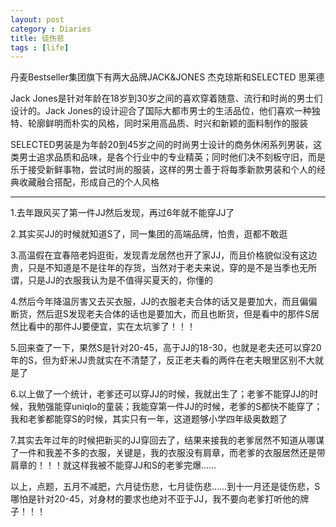 ```yaml
---
layout: post
category : Diaries
title: 徒伤悲
tags : [life]
---
```



丹麦Bestseller集团旗下有两大品牌JACK&JONES 杰克琼斯和SELECTED 思莱德

Jack Jones是针对年龄在18岁到30岁之间的喜欢穿着随意、流行和时尚的男士们设计的。Jack Jones的设计迎合了国际大都市男士的生活品位，他们喜欢一种独特、轮廓鲜明而朴实的风格，同时采用高品质、时兴和新颖的面料制作的服装

SELECTED男装是为年龄20到45岁之间的时尚男士设计的商务休闲系列男装，这类男士追求品质和品味，是各个行业中的专业精英；同时他们决不刻板守旧，而是乐于接受新鲜事物，尝试时尚的服装，这样的男士善于将每季新款男装和个人的经典收藏融合搭配，形成自己的个人风格

---------------

1.去年跟风买了第一件JJ然后发现，再过6年就不能穿JJ了

2.其实买JJ的时候就知道S了，同一集团的高端品牌，怕贵，逛都不敢逛

3.高温假在宜春陪老妈逛街，发现青龙居然也开了家JJ，而且价格貌似没有这边贵，只是不知道是不是往年的存货，当然对于老夫来说，穿的是不是当季也无所谓，只是JJ的衣服我认为是不值得买夏天的，你懂的

4.然后今年降温厉害又去买衣服，JJ的衣服老夫合体的话又是要加大，而且偏偏断货，然后逛S发现老夫合体的话也是要加大，而且也断货，但是看中的那件S居然比看中的那件JJ要便宜，实在太坑爹了！！！

5.回来查了一下，果然S是针对20-45，高于JJ的18-30，也就是老夫还可以穿20年的S，但为虾米JJ贵就实在不清楚了，反正老夫看的两件在老夫眼里区别不大就是了

6.以上做了一个统计，老爹还可以穿JJ的时候，我就出生了；老爹不能穿JJ的时候，我勉强能穿uniqlo的童装；我能穿第一件JJ的时候，老爹的S都快不能穿了；我和老爹都能穿S的时候，其实只有一年，这道题够小学四年级奥数题了

7.其实去年过年的时候把新买的JJ穿回去了，结果来接我的老爹居然不知道从哪谋了一件和我差不多的衣服，关键是，我的衣服没有肩章，而老爹的衣服居然还是带肩章的！！！就这样我被不能穿JJ和S的老爹完爆……

 

以上，点题，五月不减肥，六月徒伤悲，七月徒伤悲……到十一月还是徒伤悲，S哪怕是针对20-45，对身材的要求也绝对不亚于JJ，我不要向老爹打听他的牌子！！！